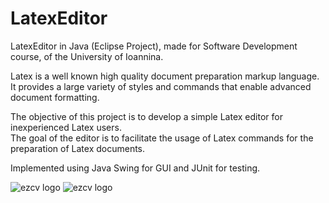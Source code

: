 # LatexEditor
LatexEditor in Java (Eclipse Project), made for Software Development course, of the University of Ioannina.

Latex is a well known high quality document preparation markup language.
It provides a large variety of styles and commands that enable advanced document formatting.

The objective of this project is to develop a simple Latex editor for inexperienced Latex users.  
The goal of the editor is to facilitate the usage of Latex commands for the preparation of Latex documents. 

Implemented using Java Swing for GUI and JUnit for testing.


![ezcv logo]()
![ezcv logo]()
